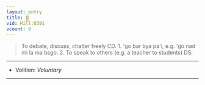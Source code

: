 ```yaml
---
layout: entry
title: སྒྲོ་
vid: Hill:0391
vcount: 0
---
```

> To debate, discuss, chatter freely CD\. 1\. 'go bar bya pa'i, e\.g\. 'go nad mi la ma bsgo\. 2\. To speak to others (e\.g\. a teacher to students) DS\.

---
* Volition: _Voluntary_

---

